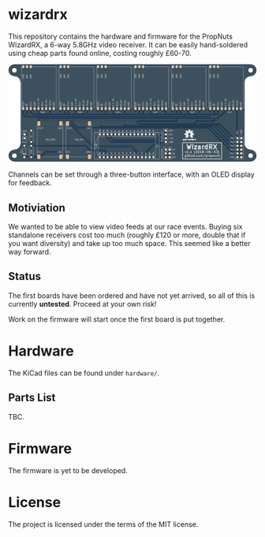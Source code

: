 # wizardrx

This repository contains the hardware and firmware for the PropNuts WizardRX, a
6-way 5.8GHz video receiver. It can be easily hand-soldered using cheap parts
found online, costing roughly £60-70.

<p align="center">
  <img width="600" src="https://github.com/PropNuts/wizardrx/blob/master/media/pcb_v1_diy.png">
</p>

Channels can be set through a three-button interface, with an OLED display for
feedback.

## Motiviation

We wanted to be able to view video feeds at our race events. Buying six
standalone receivers cost too much (roughly £120 or more, double that if you
want diversity) and take up too much space. This seemed like a better way
forward.


## Status

The first boards have been ordered and have not yet arrived, so all of this is
currently __untested__. Proceed at your own risk!

Work on the firmware will start once the first board is put together.


# Hardware

The KiCad files can be found under `hardware/`.

## Parts List

TBC.


# Firmware

The firmware is yet to be developed.


# License

The project is licensed under the terms of the MIT license.
